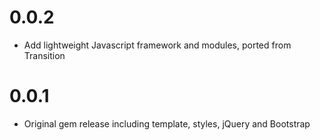 # 0.0.2

* Add lightweight Javascript framework and modules, ported from Transition

# 0.0.1

* Original gem release including template, styles, jQuery and Bootstrap
